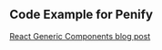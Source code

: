 ## Code Example for Penify

[React Generic Components blog post](https://www.penifyapp.com/en/clsyz72p20005vdee128l2cha)
